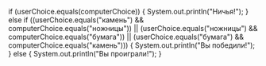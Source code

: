  if (userChoice.equals(computerChoice)) {
                System.out.println("Ничья!");
            } else if ((userChoice.equals("камень") && computerChoice.equals("ножницы")) ||
                    (userChoice.equals("ножницы") && computerChoice.equals("бумага")) ||
                    (userChoice.equals("бумага") && computerChoice.equals("камень"))) {
                System.out.println("Вы победили!");
            } else {
                System.out.println("Вы проиграли!");
            }
